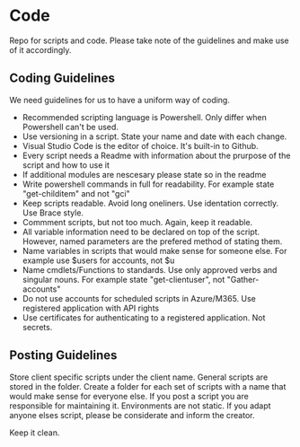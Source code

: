 # Code
Repo for <blah> scripts and code. Please take note of the guidelines and make use of it accordingly.  

## Coding Guidelines
We need guidelines for us to have a uniform way of coding.

* Recommended scripting language is Powershell. Only differ when Powershell can't be used.
* Use versioning in a script. State your name and date with each change.
* Visual Studio Code is the editor of choice. It's built-in to Github.
* Every script needs a Readme with information about the prurpose of the script and how to use it 
* If additional modules are nescesary please state so in the readme
* Write powershell commands in full for readability. For example state "get-childitem" and not "gci"
* Keep scripts readable. Avoid long oneliners. Use identation correctly. Use Brace style.
* Commment scripts, but not too much. Again, keep it readable.
* All variable information need to be declared on top of the script. However, named parameters are the prefered method of stating them.
* Name variables in scripts that would make sense for someone else. For example use $users for accounts, not $u
* Name cmdlets/Functions to standards. Use only approved verbs and singular nouns. For example state "get-clientuser", not "Gather-accounts"
* Do not use accounts for scheduled scripts in Azure/M365. Use registered application with API rights
* Use certificates for authenticating to a registered application. Not secrets.

## Posting Guidelines
Store client specific scripts under the client name. General scripts are stored in the <blah> folder. Create a folder for each set of scripts with a name that would make sense for everyone else. 
If you post a script you are responsible for maintaining it. Environments are not static. If you adapt anyone elses script, please be considerate and inform the creator.

Keep it clean. 